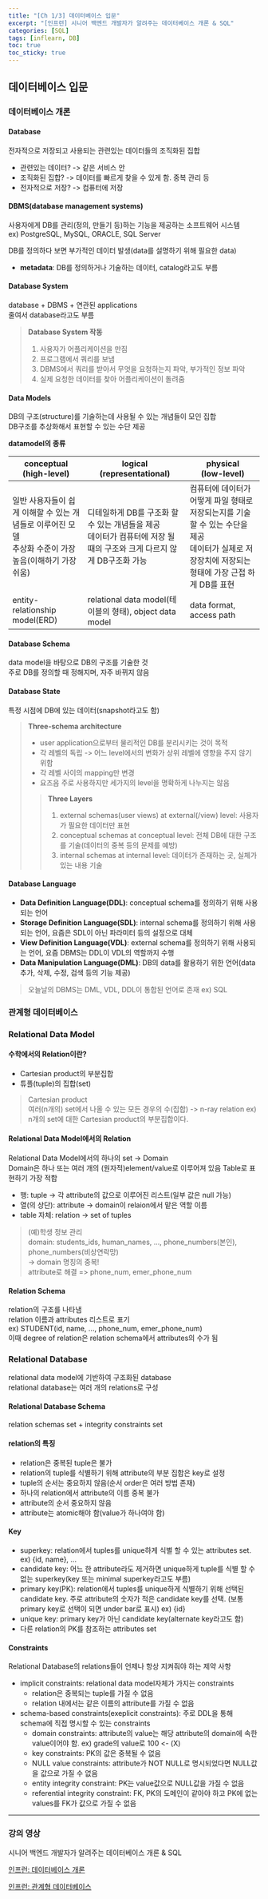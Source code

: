 ```yaml
---
title: "[Ch 1/3] 데이터베이스 입문"
excerpt: "[인프런] 시니어 백엔드 개발자가 알려주는 데이터베이스 개론 & SQL"
categories: [SQL]
tags: [inflearn, DB]
toc: true
toc_sticky: true
---
```


## 데이터베이스 입문

### 데이터베이스 개론

#### Database
전자적으로 저장되고 사용되는 관련있는 데이터들의 조직화된 집합 
* 관련있는 데이터? -> 같은 서비스 안
* 조직화된 집합? -> 데이터를 빠르게 찾을 수 있게 함. 중복 관리 등
* 전자적으로 저장? -> 컴퓨터에 저장


#### DBMS(database management systems)
사용자에게 DB를 관리(정의, 만들기 등)하는 기능을 제공하는 소프트웨어 시스템<br/>
ex) PostgreSQL, MySQL, ORACLE, SQL Server

DB를 정의하다 보면 부가적인 데이터 발생(data를 설명하기 위해 필요한 data)
* <strong>metadata</strong>: DB를 정의하거나 기술하는 데이터, catalog라고도 부름


#### Database System
database + DBMS + 연관된 applications<br/>
줄여서 database라고도 부름

> <strong>Database System 작동</strong>
> 1. 사용자가 어플리케이션을 만짐
> 2. 프로그램에서 쿼리를 보냄
> 3. DBMS에서 쿼리를 받아서 무엇을 요청하는지 파악, 부가적인 정보 파악
> 4. 실제 요청한 데이터를 찾아 어플리케이션이 돌려줌


#### Data Models
DB의 구조(structure)를 기술하는데 사용될 수 있는 개념들이 모인 집합<br/>
DB구조를 추상화해서 표현할 수 있는 수단 제공

<strong>datamodel의 종류</strong>

| conceptual<br/>(high-level)                                     | logical<br/>(representational)                                            | physical<br/> (low-level)                                                               |
|-----------------------------------------------------------------|---------------------------------------------------------------------------|-----------------------------------------------------------------------------------------|
| 일반 사용자들이 쉽게 이해할 수 있는 개념들로 이루어진 모델<br/>추상화 수준이 가장 높음(이해하기 가장 쉬움) | 디테일하게 DB를 구조화 할 수 있는 개념들을 제공<br/>데이터가 컴퓨터에 저장 될 때의 구조와 크게 다르지 않게 DB구조화 가능 | 컴퓨터에 데이터가 어떻게 파일 형태로 저장되는지를 기술할 수 있는 수단을 제공<br/>데이터가 실제로 저장장치에 저장되는 형태에 가장 근접 하게 DB를 표현 |
| entity-relationship model(ERD)                                  | relational data model(테이블의 형태), object data model                         | data format, access path                                                                |

#### Database Schema
data model을 바탕으로 DB의 구조를 기술한 것<br/>
주로 DB를 정의할 때 정해지며, 자주 바뀌지 않음 


#### Database State
특정 시점에 DB에 있는 데이터(snapshot라고도 함)

> <strong>Three-schema architecture</strong>
> * user application으로부터 물리적인 DB를 분리시키는 것이 목적
> * 각 레벨의 독립 -> 어느 level에서의 변화가 상위 레벨에 영향을 주지 않기 위함
> * 각 레벨 사이의 mapping만 변경
> * 요즈음 주로 사용하지만 세가지의 level을 명확하게 나누지는 않음
> 
> > <strong>Three Layers</strong>
> > 1. external schemas(user views) at external(/view) level: 사용자가 필요한 데이터만 표현
> > 2. conceptual schemas at conceptual level: 전체 DB에 대한 구조를 기술(데이터의 중복 등의 문제를 예방)
> > 3. internal schemas at internal level: 데이터가 존재하는 곳, 실체가 있는 내용 기술


#### Database Language
* <strong>Data Definition Language(DDL)</strong>: conceptual schema를 정의하기 위해 사용되는 언어
* <strong>Storage Definition Language(SDL)</strong>: internal schema를 정의하기 위해 사용되는 언어, 요즘은 SDL이 아닌 파라미터 등의 설정으로 대체
* <strong>View Definition Language(VDL)</strong>: external schema를 정의하기 위해 사용되는 언어, 요즘 DBMS는 DDL이 VDL의 역할까지 수행
* <strong>Data Manipulation Language(DML)</strong>: DB의 data를 활용하기 위한 언어(data 추가, 삭제, 수정, 검색 등의 기능 제공)

> 오늘날의 DBMS는 DML, VDL, DDL이 통합된 언어로 존재
> ex) SQL


### 관계형 데이터베이스

### Relational Data Model
#### 수학에서의 Relation이란?
* Cartesian product의 부분집합
* 튜플(tuple)의 집합(set)
> Cartesian product<br/>
> 여러(n개의) set에서 나올 수 있는 모든 경우의 수(집합) -> n-ray relation
> ex) n개의 set에 대한 Cartesian product의 부분집합이다.


#### Relational Data Model에서의 Relation
Relational Data Model에서의 하나의 set -> Domain<br/>
Domain은 하나 또는 여러 개의 (원자적)element/value로 이루어져 있음
Table로 표현하기 가장 적합
* 행: tuple -> 각 attribute의 값으로 이루어진 리스트(일부 값은 null 가능)
* 열(의 상단): attribute -> domain이 relaion에서 맡은 역할 이름
* table 자체: relation -> set of tuples

> (예)학생 정보 관리<br/>
> domain: students_ids, human_names, ..., phone_numbers(본인), phone_numbers(비상연락망)<br/>
> -> domain 명칭의 중복!<br/>
> attribute로 해결 => phone_num, emer_phone_num


#### Relation Schema
relation의 구조를 나타냄<br/>
relation 이름과 attributes 리스트로 표기<br/>
  ex) STUDENT(id, name, ..., phone_num, emer_phone_num)<br/>
이때 degree of relation은 relation schema에서 attributes의 수가 됨


### Relational Database
relational data model에 기반하여 구조화된 database<br/>
relational database는 여러 개의 relations로 구성

#### Relational Database Schema
relation schemas set + integrity constraints set

#### relation의 특징
* relation은 중복된 tuple은 불가
* relation의 tuple를 식별하기 위해 attribute의 부분 집합은 key로 설정
* tuple의 순서는 중요하지 않음(순서 order은 여러 방법 존재)
* 하나의 relation에서 attribute의 이름 중복 불가
* attribute의 순서 중요하지 않음
* attribute는 atomic해야 함(value가 하나여야 함)

#### Key
* superkey: relation에서 tuples를 unique하게 식별 할 수 있는 attributes set. ex) {id, name}, ...
* candidate key: 어느 한 attribute라도 제거하면 unique하게 tuple를 식별 할 수 없는 superkey(key 또는 minimal superkey라고도 부름)
* primary key(PK): relation에서 tuples를 unique하게 식별하기 위해 선택된 candidate key. 주로 attribute의 숫자가 적은 candidate key를 선택. (보통 primary key로 선택이 되면 under bar로 표시) ex) {id}
* unique key: primary key가 아닌 candidate key(alternate key라고도 함)
* 다른 relation의 PK를 참조하는 attributes set

#### Constraints
Relational Database의 relations들이 언제나 항상 지켜줘야 하는 제약 사항
* implicit constraints: relational data model자체가 가지는 constraints
  * relation은 중복되는 tuple를 가질 수 없음
  * relation 내에서는 같은 이름의 attribute를 가질 수 없음
* schema-based constraints(exeplicit constraints): 주로 DDL을 통해 schema에 직접 명시할 수 있는 constraints
  * domain constraints: attribute의 value는 해당 attribute의 domain에 속한 value이어야 함. ex) grade의 value로 100 <- (X)
  * key constraints: PK의 값은 중복될 수 없음
  * NULL value constraints: attribute가 NOT NULL로 명시되었다면 NULL값을 값으로 가질 수 없음
  * entity integrity constraint: PK는 value값으로 NULL값을 가질 수 없음
  * referential integrity constraint: FK, PK의 도메인이 같아야 하고 PK에 없는 values를 FK가 값으로 가질 수 없음

***

### 강의 영상
시니어 백엔드 개발자가 알려주는 데이터베이스 개론 & SQL

[인프런: 데이터베이스 개론](https://www.inflearn.com/course/%EB%B0%B1%EC%97%94%EB%93%9C-%EB%8D%B0%EC%9D%B4%ED%84%B0%EB%B2%A0%EC%9D%B4%EC%8A%A4-%EA%B0%9C%EB%A1%A0/unit/129796?tab=curriculum)

[인프런: 관계형 데이터베이스](https://www.inflearn.com/course/%EB%B0%B1%EC%97%94%EB%93%9C-%EB%8D%B0%EC%9D%B4%ED%84%B0%EB%B2%A0%EC%9D%B4%EC%8A%A4-%EA%B0%9C%EB%A1%A0/unit/129797?tab=curriculum)